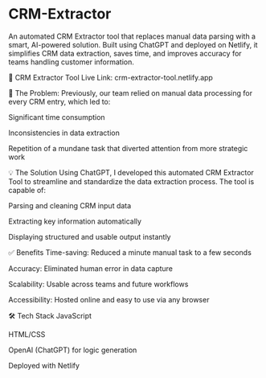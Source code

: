 # CRM-Extractor
An automated CRM Extractor tool that replaces manual data parsing with a smart, AI-powered solution. Built using ChatGPT and deployed on Netlify, it simplifies CRM data extraction, saves time, and improves accuracy for teams handling customer information.

🔧 CRM Extractor Tool
Live Link: crm-extractor-tool.netlify.app

🚀 The Problem:
Previously, our team relied on manual data processing for every CRM entry, which led to:

Significant time consumption

Inconsistencies in data extraction

Repetition of a mundane task that diverted attention from more strategic work

💡 The Solution
Using ChatGPT, I developed this automated CRM Extractor Tool to streamline and standardize the data extraction process. The tool is capable of:

Parsing and cleaning CRM input data

Extracting key information automatically

Displaying structured and usable output instantly

✅ Benefits
Time-saving: Reduced a minute manual task to a few seconds

Accuracy: Eliminated human error in data capture

Scalability: Usable across teams and future workflows

Accessibility: Hosted online and easy to use via any browser

🛠️ Tech Stack
JavaScript

HTML/CSS

OpenAI (ChatGPT) for logic generation

Deployed with Netlify

